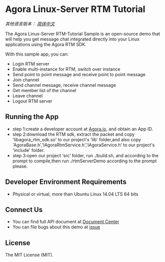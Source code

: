 # Agora Linux-Server RTM Tutorial

*其他语言版本： [简体中文](README_zh.md)*

The Agora Linux-Server RTM-Tutorial Sample is an open-source demo that will help you get message chat integrated directly into your Linux applications using the Agora RTM SDK.

With this sample app, you can:

- Login RTM server
- Enable multi-instance for RTM, switch over instance
- Send point to point message and receive point to point message
- Join channel
- Send channel message, receive channel message
- Get member list of the channel
- Leave channel
- Logout RTM server

## Running the App
- step 1:create a developer account at [Agora.io](https://dashboard.agora.io/signin/), and obtain an App ID.
- step 2:download the RTM sdk, extract the packet and copy 'libagora_rtm_sdk.so' to our project's 'lib' folder,and also copy 'AgoraBase.h','IAgoraRtmService.h','IAgoraService.h' to our project's 'include' folder.
- step 3:open our project ‘src’ folder, run ./build.sh, and according to the prompt to compile,then run ./rtmServerDemo according to the prompt please.

## Developer Environment Requirements
- Physical or virtual, more than Ubuntu Linux 14.04 LTS 64 bits


## Connect Us
- You can find full API document at [Document Center](https://docs.agora.io/en/)
- You can file bugs about this demo at [issue](https://github.com/AgoraIO/Signaling/issues)

## License
The MIT License (MIT).
